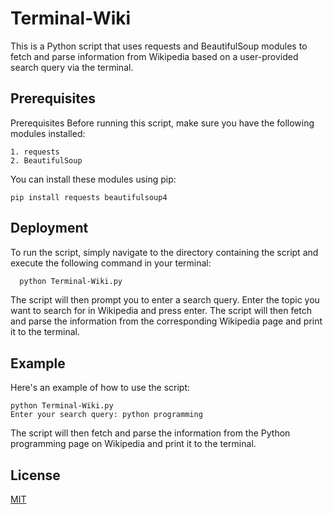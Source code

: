 
# Terminal-Wiki

This is a Python script that uses requests and BeautifulSoup modules to fetch and parse information from Wikipedia based on a user-provided search query via the terminal.






## Prerequisites

Prerequisites Before running this script, make sure you have the following modules installed:

    1. requests
    2. BeautifulSoup
You can install these modules using pip:

```
pip install requests beautifulsoup4

```



## Deployment

To run the script, simply navigate to the directory containing the script and execute the following command in your terminal:


```bash
  python Terminal-Wiki.py

```
The script will then prompt you to enter a search query. Enter the topic you want to search for in Wikipedia and press enter. The script will then fetch and parse the information from the corresponding Wikipedia page and print it to the terminal.

## Example

Here's an example of how to use the script:

```
python Terminal-Wiki.py
Enter your search query: python programming

```

The script will then fetch and parse the information from the Python programming page on Wikipedia and print it to the terminal.
## License

[MIT](https://choosealicense.com/licenses/mit/)
